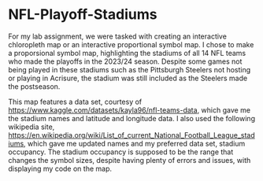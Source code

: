 # NFL-Playoff-Stadiums

For my lab assignment, we were tasked with creating an interactive chloropleth map or an interactive proportional symbol map. I chose to make a proporsional symbol map, highlighting the stadiums of all 14 NFL teams who made the playoffs in the 2023/24 season. Despite some games not being played in these stadiums such as the Pittsburgh Steelers not hosting or playing in Acrisure, the stadium was still included as the Steelers made the postseason. 

This map features a data set, courtesy of https://www.kaggle.com/datasets/kayla96/nfl-teams-data, which gave me the stadium names and latitude and longitude data. I also used the following wikipedia site, https://en.wikipedia.org/wiki/List_of_current_National_Football_League_stadiums, which gave me updated names and my preferred data set, stadium occupancy. The stadium occupancy is supposed to be the range that changes the symbol sizes, despite having plenty of errors and issues, with displaying my code on the map. 
